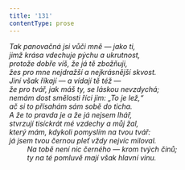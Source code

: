 ```yaml
---
title: '131'
contentType: prose
---
```


<section>

_Tak panovačná jsi vůči mně — jako ti,  
jimž krása vdechuje pýchu a ukrutnost,  
protože dobře víš, že já tě zbožňuji,  
žes pro mne nejdražší a nejkrásnější skvost.  
Jiní však říkají — a vídají tě též —  
že pro tvář, jak máš ty, se láskou nevzdychá;  
nemám dost smělosti říci jim: „To je lež,“  
ač si to přísahám sám sobě do ticha.  
A že to pravda je a že já nejsem lhář,  
stvrzují tisíckrát mé vzdechy a můj žal,  
který mám, kdykoli pomyslím na tvou tvář:  
já jsem tvou černou pleť vždy nejvíc miloval.  
         Na tobě není nic černého — krom tvých činů;  
         ty na té pomluvě mají však hlavní vinu._

</section>
